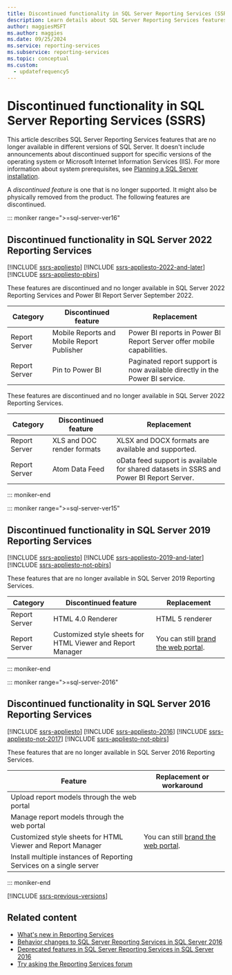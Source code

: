 ```yaml
---
title: Discontinued functionality in SQL Server Reporting Services (SSRS)
description: Learn details about SQL Server Reporting Services features that are no longer available in different versions of Reporting Services.
author: maggiesMSFT
ms.author: maggies
ms.date: 09/25/2024
ms.service: reporting-services
ms.subservice: reporting-services
ms.topic: conceptual
ms.custom:
  - updatefrequency5
---
```


# Discontinued functionality in SQL Server Reporting Services (SSRS)

This article describes SQL Server Reporting Services features that are no longer available in different versions of SQL Server. It doesn't include announcements about discontinued support for specific versions of the operating system or Microsoft Internet Information Services (IIS). For more information about system prerequisites, see [Planning a SQL Server installation](../sql-server/install/planning-a-sql-server-installation.md).

A *discontinued feature* is one that is no longer supported. It might also be physically removed from the product. The following features are discontinued.

::: moniker range=">=sql-server-ver16"

## Discontinued functionality in SQL Server 2022 Reporting Services

[!INCLUDE [ssrs-appliesto](../includes/ssrs-appliesto.md)] [!INCLUDE [ssrs-appliesto-2022-and-later](../includes/ssrs-appliesto-2022-and-later.md)] [!INCLUDE [ssrs-appliesto-pbirs](../includes/ssrs-appliesto-pbirs.md)]

These features are discontinued and no longer available in SQL Server 2022 Reporting Services and Power BI Report Server September 2022.

| **Category** | **Discontinued feature** | **Replacement** |
| --- | --- | --- |
| Report Server | Mobile Reports and Mobile Report Publisher | Power BI reports in Power BI Report Server offer mobile capabilities. |
| Report Server | Pin to Power BI | Paginated report support is now available directly in the Power BI service.  |

These features are discontinued and no longer available in SQL Server 2022 Reporting Services.

| **Category** | **Discontinued feature** | **Replacement** |
| --- | --- | --- |
| Report Server | XLS and DOC render formats | XLSX and DOCX formats are available and supported. |
| Report Server | Atom Data Feed | oData feed support is available for shared datasets in SSRS and Power BI Report Server. |

::: moniker-end

::: moniker range=">=sql-server-ver15"

## Discontinued functionality in SQL Server 2019 Reporting Services

[!INCLUDE [ssrs-appliesto](../includes/ssrs-appliesto.md)] [!INCLUDE [ssrs-appliesto-2019-and-later](../includes/ssrs-appliesto-2019-and-later.md)] [!INCLUDE [ssrs-appliesto-not-pbirs](../includes/ssrs-appliesto-not-pbirs.md)]

These features that are no longer available in SQL Server 2019 Reporting Services. 

| Category | Discontinued feature | Replacement |
| --- | --- | --- |
| Report Server | HTML 4.0 Renderer | HTML 5 renderer |
| Report Server | Customized style sheets for HTML Viewer and  Report Manager | You can still [brand the web portal](branding-the-web-portal.md). |

::: moniker-end

::: moniker range=">=sql-server-2016"

## Discontinued functionality in SQL Server 2016 Reporting Services

[!INCLUDE [ssrs-appliesto](../includes/ssrs-appliesto.md)] [!INCLUDE [ssrs-appliesto-2016](../includes/ssrs-appliesto-2016.md)] [!INCLUDE [ssrs-appliesto-not-2017](../includes/ssrs-appliesto-not-2017.md)] [!INCLUDE [ssrs-appliesto-not-pbirs](../includes/ssrs-appliesto-not-pbirs.md)]

These features that are no longer available in SQL Server 2016 Reporting Services. 

|Feature|Replacement or workaround|
|-|-|
|Upload report models through the web portal|
|Manage report models through the web portal|
|Customized style sheets for HTML Viewer and Report Manager|You can still [brand the web portal](branding-the-web-portal.md).|
|Install multiple instances of Reporting Services on a single server|

::: moniker-end

[!INCLUDE [ssrs-previous-versions](../includes/ssrs-previous-versions.md)]

## Related content

- [What's new in Reporting Services](../reporting-services/what-s-new-in-sql-server-reporting-services-ssrs.md)
- [Behavior changes to SQL Server Reporting Services in SQL Server 2016](../reporting-services/behavior-changes-to-sql-server-reporting-services-in-sql-server-2016.md)
- [Deprecated features in SQL Server Reporting Services in SQL Server 2016](../reporting-services/deprecated-features-in-sql-server-reporting-services-ssrs.md)
- [Try asking the Reporting Services forum](/answers/search.html?c=&f=&includeChildren=&q=ssrs+OR+reporting+services&redirect=search%2fsearch&sort=relevance&type=question+OR+idea+OR+kbentry+OR+answer+OR+topic+OR+user)
